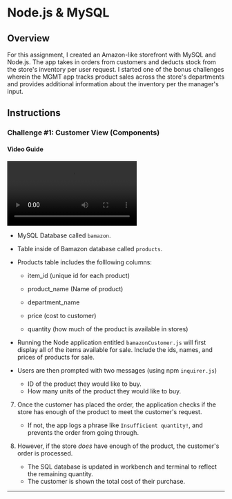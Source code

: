 # Node.js & MySQL

## Overview

For this assignment, I created an Amazon-like storefront with MySQL and Node.js. The app takes in orders from customers and deducts stock from the store's inventory per user request. I started one of the bonus challenges wherein the MGMT app tracks product sales across the store's departments and provides additional information about the inventory per the manager's input.


## Instructions

### Challenge #1: Customer View (Components)

#### Video Guide
![alt text](video-bamazon.mov "Bamazon")

- MySQL Database called `bamazon`.

- Table inside of Bamazon database called `products`.

- Products table includes the folllowing columns:

   * item_id (unique id for each product)

   * product_name (Name of product)

   * department_name

   * price (cost to customer)

   * quantity (how much of the product is available in stores)

-  Running the Node application entitled  `bamazonCustomer.js` will first display all of the items available for sale. Include the ids, names, and prices of products for sale.

- Users are then prompted with two messages (using npm `inquirer.js`)

   *  ID of the product they would like to buy.
   *  How many units of the product they would like to buy.

7. Once the customer has placed the order, the application checks if the store has enough of the product to meet the customer's request.

   * If not, the app logs a phrase like `Insufficient quantity!`, and prevents the order from going through.

8. However, if the store _does_ have enough of the product,  the customer's order is processed.
   * The SQL database is updated in workbench and terminal to reflect the remaining quantity.
   * The customer is shown the total cost of their purchase.

- - -


